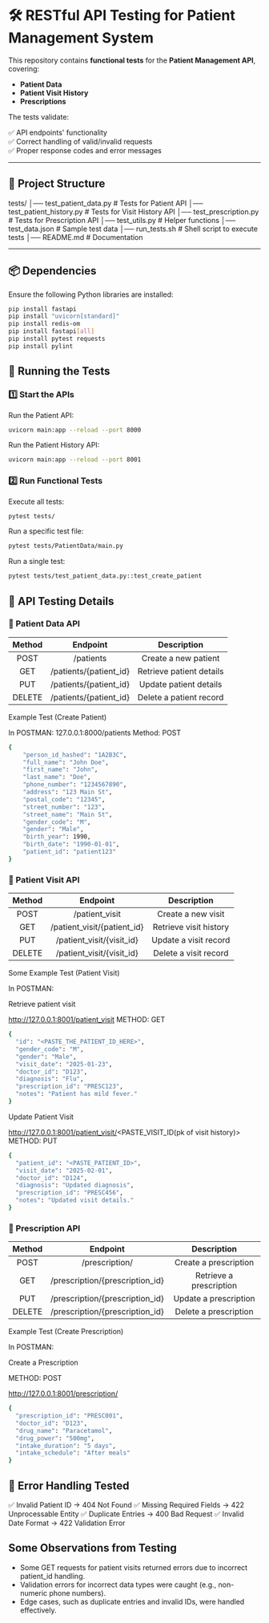 # 🛠️ RESTful API Testing for Patient Management System

This repository contains **functional tests** for the **Patient Management API**, covering:
- **Patient Data**
- **Patient Visit History**
- **Prescriptions**  

The tests validate:

✅ API endpoints' functionality  
✅ Correct handling of valid/invalid requests  
✅ Proper response codes and error messages  

---

## 📌 Project Structure
tests/ │── test_patient_data.py # Tests for Patient API │── test_patient_history.py # Tests for Visit History API │── test_prescription.py # Tests for Prescription API │── test_utils.py # Helper functions │── test_data.json # Sample test data │── run_tests.sh # Shell script to execute tests │── README.md # Documentation


---

## 📦 Dependencies
Ensure the following Python libraries are installed:
```sh
pip install fastapi
pip install "uvicorn[standard]"
pip install redis-om
pip install fastapi[all]
pip install pytest requests
pip install pylint
```

## 🚀 Running the Tests
### 1️⃣ Start the APIs

Run the Patient API:
```sh
uvicorn main:app --reload --port 8000
```

Run the Patient History API:
```sh
uvicorn main:app --reload --port 8001
```

### 2️⃣ Run Functional Tests
Execute all tests:
```sh
pytest tests/
```

Run a specific test file:
```sh
pytest tests/PatientData/main.py
```

Run a single test:
```sh
pytest tests/test_patient_data.py::test_create_patient
```

## 🏥 API Testing Details
### 🔹 Patient Data API

|  Method       | Endpoint | Description |
|:-------------------: |:------------:|:--------------------:|
|POST       |     /patients         |            Create a new patient          |
|GET       |       /patients/{patient_id}       |         Retrieve patient details             |
|PUT       |        /patients/{patient_id}      |          Update patient details            |
|DELETE       |       /patients/{patient_id}       |           Delete a patient record           |

Example Test (Create Patient)

In POSTMAN:
127.0.0.1:8000/patients
Method: POST
```sh
{
    "person_id_hashed": "1A2B3C",
    "full_name": "John Doe",
    "first_name": "John",
    "last_name": "Doe",
    "phone_number": "1234567890",
    "address": "123 Main St",
    "postal_code": "12345",
    "street_number": "123",
    "street_name": "Main St",
    "gender_code": "M",
    "gender": "Male",
    "birth_year": 1990,
    "birth_date": "1990-01-01",
    "patient_id": "patient123"
}
```

### 🔹 Patient Visit API

|  Method       | Endpoint | Description |
|:-------------------: |:------------:|:--------------------:|
|POST       |     /patient_visit         |           Create a new visit          |
|GET       |       /patient_visit/{patient_id}       |         Retrieve visit history             |
|PUT       |        /patient_visit/{visit_id}      |          Update a visit record           |
|DELETE       |       /patient_visit/{visit_id}       |           Delete a visit record          |

Some Example Test (Patient Visit)

In POSTMAN:

Retrieve patient visit

http://127.0.0.1:8001/patient_visit
METHOD: GET

```sh
{
  "id": "<PASTE_THE_PATIENT_ID_HERE>",
  "gender_code": "M",
  "gender": "Male",
  "visit_date": "2025-01-23",
  "doctor_id": "D123",
  "diagnosis": "Flu",
  "prescription_id": "PRESC123",
  "notes": "Patient has mild fever."
}
```

Update Patient Visit

http://127.0.0.1:8001/patient_visit/<PASTE_VISIT_ID(pk of visit history)>
METHOD: PUT

```sh
{
  "patient_id": "<PASTE_PATIENT_ID>",
  "visit_date": "2025-02-01",
  "doctor_id": "D124",
  "diagnosis": "Updated diagnosis",
  "prescription_id": "PRESC456",
  "notes": "Updated visit details."
}
```

### 🔹 Prescription API

|  Method       | Endpoint | Description |
|:-------------------: |:------------:|:--------------------:|
|POST       |     /prescription/         |           Create a prescription          |
|GET       |       /prescription/{prescription_id}       |         Retrieve a prescription             |
|PUT       |        /prescription/{prescription_id}      |          Update a prescription          |
|DELETE       |       /prescription/{prescription_id}       |           Delete a prescription          |

Example Test (Create Prescription)

In POSTMAN:

Create a Prescription

METHOD: POST

http://127.0.0.1:8001/prescription/

```sh
{
  "prescription_id": "PRESC001",
  "doctor_id": "D123",
  "drug_name": "Paracetamol",
  "drug_power": "500mg",
  "intake_duration": "5 days",
  "intake_schedule": "After meals"
}
```

## 🛑 Error Handling Tested
✅ Invalid Patient ID → 404 Not Found
✅ Missing Required Fields → 422 Unprocessable Entity
✅ Duplicate Entries → 400 Bad Request
✅ Invalid Date Format → 422 Validation Error

## Some Observations from Testing

- Some GET requests for patient visits returned errors due to incorrect patient_id handling.
- Validation errors for incorrect data types were caught (e.g., non-numeric phone numbers).
- Edge cases, such as duplicate entries and invalid IDs, were handled effectively.






